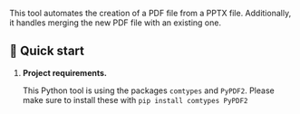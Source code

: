 This tool automates the creation of a PDF file from a PPTX file. Additionally, it handles merging the new PDF file with an existing one.

## 🚀 Quick start

1.  **Project requirements.**

    This Python tool is using the packages `comtypes` and `PyPDF2`. Please make sure to install these with `pip install comtypes PyPDF2`
